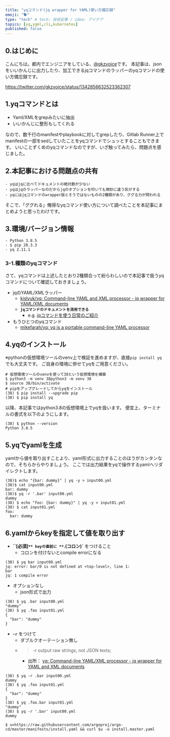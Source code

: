 ```yaml
---
title: "yqコマンド(jq wrapper for YAML)使い方備忘録"
emoji: "🐕"
type: "tech" # tech: 技術記事 / idea: アイデア
topics: [yq,yqml,cli,kubernetes]
published: false
---
```


## 0.はじめに
こんにちは。都内でエンジニアをしている、[@gkzvoice](https://twitter.com/gkzvoice)です。
本記事は、jsonをいいかんじに出力したり、加工できるjqコマンドのラッパーのyqコマンドの使い方備忘録です。

https://twitter.com/gkzvoice/status/1342856632523362307


## 1.yqコマンドとは
- Yaml/XMLをgrepみたいに抽出
- いいかんじに整形もしてくれる

なので、数千行のmanifestやplaybookに対してgrepしたり、Gitlab Runner上でmanifestの一部をsedしていたことをyqコマンドでシュッとすることもできます。
いいことずくめのyqコマンドなのですが、いざ触ってみたら、問題点を感じました。

## 2.本記事における問題点の共有

```
- yqはjqに比べてドキュメントの絶対数が少ない
- yqはjqのラッパーなのだからjqのオプションを叩いても微妙に違う気がする
- yqにはjqコマンドのwrapper版とそうではないものの2種類があり、ググる力が問われる
```

そこで、「ググれる」俺得なyqコマンド使い方について調べたことを本記事にまとめようと思ったわけです。

## 3.環境/バージョン情報

```
- Python 3.8.5
- $ pip 20.3.3 
- yq 2.11.1
```
### 3-1.種類のyqコマンド
さて、yqコマンドは上述したとおり2種類合って紛らわしいので本記事で扱うyqコマンドについて確認しておきましょう。

- jqのYAML/XMLラッパー
  - [kislyuk/yq: Command-line YAML and XML processor - jq wrapper for YAML/XML documents](https://github.com/kislyuk/yq)
  - **`jqコマンドのドキュメントを流用できる`**
    - e.g. [jqコマンドを使う日常のご紹介](https://qiita.com/takeshinoda@github/items/2dec7a72930ec1f658af)
- もうひとつのyqコマンド
  - [mikefarah/yq: yq is a portable command-line YAML processor](https://github.com/mikefarah/yq)


## 4.yqのインストール
※pythonの仮想環境ツールのvenv上で検証を進めますが、直接`pip install yq`でも大丈夫です。
ご自身の環境に併せてyqをご用意ください。

```
# 仮想環境ツールのvenvを使って38という仮想環境を構築
$ python3 -m venv 38python3 -m venv 38
$ source 38/bin/activate
# pipをアップグレードしてからyqをインストール
(38) $ pip install --upgrade pip
(38) $ pip install yq
```

以降、本記事ではpython3.8の仮想環境上でyqを扱います。
便宜上、ターミナルの書式を以下のようにします。

```
(38) $ python --version
Python 3.8.5
```

## 5.yqでyamlを生成
yamlから値を取り出すことより、yaml形式に出力することのほうがカンタンなので、そちらからやりましょう。
ここでは出力結果をyqで操作するyamlへリダイレクトします。

```
(38)$ echo "{bar: dummy}" | yq -y > input00.yml
(38)$ cat input00.yml
bar: dummy
(38)$ yq -r '.bar' input00.yml 
dummy
(38) $ echo "foo: {bar: dummy}" | yq -y > input01.yml
(38) $ cat input01.yml 
foo:
  bar: dummy
```

## 6.yamlからkeyを指定して値を取り出す

- **``[必須]`** keyの直前に **`.(コロン)`** をつけること
  - コロンを付けないとcompile errorになる
```
(38) $ yq bar input00.yml 
jq: error: bar/0 is not defined at <top-level>, line 1:
bar
jq: 1 compile error
```

- オプションなし
  - json形式で出力
```
(38) $ yq .bar input00.yml 
"dummy"
(38) $ yq .foo input01.yml 
{
  "bar": "dummy"
}
```

- **`-r`** をつけて
  - ダブルクオーテーション無し
  - >  -r output raw strings, not JSON texts;
    - 出所： [yq: Command-line YAML/XML processor - jq wrapper for YAML and XML documents](https://kislyuk.github.io/yq/)

```
(38) $ yq -r .bar input00.yml 
dummy
(38) $ yq .foo input01.yml 
{
  "bar": "dummy"
}
(38) $ yq .foo.bar input01.yml
"dummy"
(38) $ yq -r '.bar' input00.yml 
dummy
```


```
$ u=https://raw.githubusercontent.com/argoproj/argo-cd/master/manifests/install.yaml && curl $u -o install.master.yaml
```

